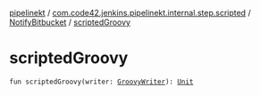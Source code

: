 [pipelinekt](../../index.md) / [com.code42.jenkins.pipelinekt.internal.step.scripted](../index.md) / [NotifyBitbucket](index.md) / [scriptedGroovy](./scripted-groovy.md)

# scriptedGroovy

`fun scriptedGroovy(writer: `[`GroovyWriter`](../../com.code42.jenkins.pipelinekt.core.writer/-groovy-writer/index.md)`): `[`Unit`](https://kotlinlang.org/api/latest/jvm/stdlib/kotlin/-unit/index.html)